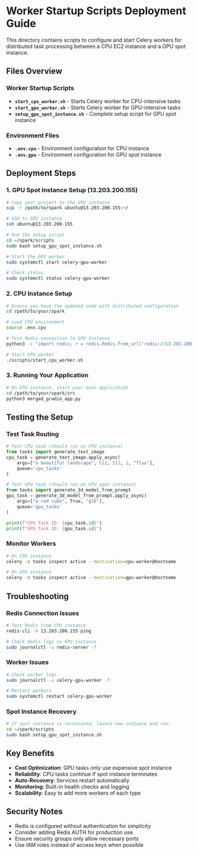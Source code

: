 # Worker Startup Scripts Deployment Guide

This directory contains scripts to configure and start Celery workers for distributed task processing between a CPU EC2 instance and a GPU spot instance.

## Files Overview

### Worker Startup Scripts
- **`start_cpu_worker.sh`** - Starts Celery worker for CPU-intensive tasks
- **`start_gpu_worker.sh`** - Starts Celery worker for GPU-intensive tasks
- **`setup_gpu_spot_instance.sh`** - Complete setup script for GPU spot instance

### Environment Files
- **`.env.cpu`** - Environment configuration for CPU instance
- **`.env.gpu`** - Environment configuration for GPU spot instance

## Deployment Steps

### 1. GPU Spot Instance Setup (13.203.200.155)

```bash
# Copy your project to the GPU instance
scp -r /path/to/spark ubuntu@13.203.200.155:~/

# SSH to GPU instance
ssh ubuntu@13.203.200.155

# Run the setup script
cd ~/spark/scripts
sudo bash setup_gpu_spot_instance.sh

# Start the GPU worker
sudo systemctl start celery-gpu-worker

# Check status
sudo systemctl status celery-gpu-worker
```

### 2. CPU Instance Setup

```bash
# Ensure you have the updated code with distributed configuration
cd /path/to/your/spark

# Load CPU environment
source .env.cpu

# Test Redis connection to GPU instance
python3 -c "import redis; r = redis.Redis.from_url('redis://13.203.200.155:6379/0'); print('✅ Redis OK' if r.ping() else '❌ Redis Failed')"

# Start CPU worker
./scripts/start_cpu_worker.sh
```

### 3. Running Your Application

```bash
# On CPU instance, start your main application
cd /path/to/your/spark/src
python3 merged_gradio_app.py
```

## Testing the Setup

### Test Task Routing

```python
# Test CPU task (should run on CPU instance)
from tasks import generate_text_image
cpu_task = generate_text_image.apply_async(
    args=["a beautiful landscape", 512, 512, 1, "flux"],
    queue='cpu_tasks'
)

# Test GPU task (should run on GPU spot instance)
from tasks import generate_3d_model_from_prompt
gpu_task = generate_3d_model_from_prompt.apply_async(
    args=["a red cube", True, "glb"],
    queue='gpu_tasks'
)

print(f"CPU Task ID: {cpu_task.id}")
print(f"GPU Task ID: {gpu_task.id}")
```

### Monitor Workers

```bash
# On CPU instance
celery -A tasks inspect active --destination=cpu-worker@hostname

# On GPU instance  
celery -A tasks inspect active --destination=gpu-worker@hostname
```

## Troubleshooting

### Redis Connection Issues
```bash
# Test Redis from CPU instance
redis-cli -h 13.203.200.155 ping

# Check Redis logs on GPU instance
sudo journalctl -u redis-server -f
```

### Worker Issues
```bash
# Check worker logs
sudo journalctl -u celery-gpu-worker -f

# Restart workers
sudo systemctl restart celery-gpu-worker
```

### Spot Instance Recovery
```bash
# If spot instance is terminated, launch new instance and run:
cd ~/spark/scripts
sudo bash setup_gpu_spot_instance.sh
```

## Key Benefits

- **Cost Optimization**: GPU tasks only use expensive spot instance
- **Reliability**: CPU tasks continue if spot instance terminates  
- **Auto-Recovery**: Services restart automatically
- **Monitoring**: Built-in health checks and logging
- **Scalability**: Easy to add more workers of each type

## Security Notes

- Redis is configured without authentication for simplicity
- Consider adding Redis AUTH for production use
- Ensure security groups only allow necessary ports
- Use IAM roles instead of access keys when possible

